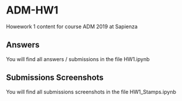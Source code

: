 # ADM-HW1

Howework 1 content for course ADM 2019 at Sapienza

## Answers 

You will find all answers / submissions in the file HW1.ipynb

## Submissions Screenshots 

You will find all submissions screenshots in the file HW1_Stamps.ipynb
